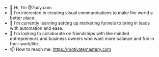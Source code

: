 - 👋 Hi, I’m @7ucy.com
- 👀 I’m interested in creating visual communications to make the world a better place.
- 🌱 I’m currently learning setting up marketing funnels to bring in leads with automation and ease.
- 💞️ I’m looking to collaborate on friendships with like minded entrepreneurs and business owners who want more balance and fun in their work/life.
- 📫 How to reach me: https://motivatemastery.com

<!---
7ucy/7ucy is a ✨ special ✨ repository because its `README.md` (this file) appears on your GitHub profile.
You can click the Preview link to take a look at your changes.
--->
